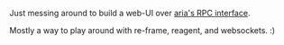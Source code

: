 Just messing around to build a web-UI over [aria's RPC interface](http://aria2.sourceforge.net/manual/en/html/aria2c.html).

Mostly a way to play around with re-frame, reagent, and websockets. :)

